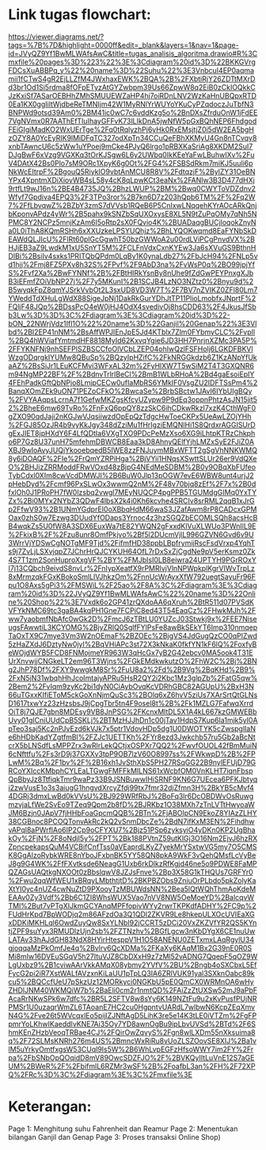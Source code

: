 # Link tugas flowchart:

https://viewer.diagrams.net/?tags=%7B%7D&highlight=0000ff&edit=_blank&layers=1&nav=1&page-id=JVyQZ9Yf1BwMLWAfsAwC&title=tugas_analisis_algoritma.drawio#R%3Cmxfile%20pages%3D%223%22%3E%3Cdiagram%20id%3D%22BKKGVrgFDCsXuABBPq_y%22%20name%3D%22Suhu%22%3E3VnbcuI4EP0aqmamii1fCTwS4gR2EjLLZfM4JWxhaxEWK%2BQA%2B%2FXbtiRjY26ZDTtMXrDd3br1Od1Si5rdma8fOFpETyzAtGYZwbpm39Us66ZpwW8q2EiB0zCkIOQkkCJzKxiSf7ASarOEBHhZMhSMUUEWZaHP4hj7oiRDnLNV2WzKaHnUBQpxRTD0Ea1KX0ggIiltWjdbeReTMNIjm42W1MyRNlYrWUYoYKuCyPZqdoczJuTbfN3BNPWd9otsd39Am0%2BM41ic0wC7c6vddKzg5o%2BnDXsZfrduOnW1jFdEE7VgNVmx0R7AAThEfTIuIhayGFFvK73lLIkDnA5jwNfW5pGxBQhNEP6FhdgodFEiGIgiMadKO2WxUErTge%2Fq0tRqlyzhPj6yHk0RxEMsjtjZ0i5dW2EA5bgHzOZY8A0YcEyRIK9lMiDFqTC327odXpTn34CCuQeFBhXKMyU4Gn8nTCvqy8xnbTAwncU6c5zWw1uYPoej9mCke4PJyQ6lrgo1pRBXKaSriAg8XKDM2SuI7DJgBwF6xVzg9VGXKq3tOrKJSgw6L6y2UWbq0IkKEeYaFwLBuhwIXv%2FuV4DAtX42Bs0Plo7sM9ORc1XpyK6g0Ot%2FG4%2FSBSdRkm7miKJ5uuli6pNkWcEItrpF%2BgouQ5RiykIO9vbtAnMCU8R8V%2FdtqzjF%2BylZY31OeBNYPx4XpntmXDiXiovWB4sL58y4cK8qLpwKCt3eaNx%2FANlw3B3D477dHXj9rtfLt9wJ16n%2BE4B4735JQ%2BhzLWUP%2BM%2Bwq0CWYToVDZdnv2Wfyf7Gpdiva4EPQ3%2F3TPo3ror%2B7kn6D7z203hQpb6TM%2F%2Fq2W7%2FfLbvqwZ%2BZbY3zmS7dVVsb1RQeB6P5CnIxwLNqqehKYrAOcARkQnjbKponvAPdz4yWr%2B5pahx9kSNZbSqUXOxysE8XL5N9tZuPqOMy7qNh5NPMC8Y2NCPz5mnjKzAm6I5oRtp2sX0FQvio4K%2BUADaqgBUCjloqokZnyNa0L0iThA8KQmRSHh6xXXUzkeLPSYUQhjz%2BhLYQOKwqmd8EaFYNbSkDEAWdQLJIcU%2FlRt60plGcGgwhT50bzGWWoA2u00rdLViPCgPnvdVX%2BHJjEB3aZ9LwdkM1xU5SnYT5M%2FCLFnVdxCxnKYEw3Ja6sXVuGS9BthnHDIBi%2BsiIv4sxks1PRITQbQPdm0LqBy1K0ynaLdb27%2FbJcH94%2FNLp5vd1hjj%2Fmj8FZ5PXv8h32S%2FPvf%2F9AbD3na%2FvWsP0q%2BO99jpjYfS%2Fvf2Xa%2BwFYNNf%2B%2FBtHIRkYsnBy8nUhe9fZdGwPEYPnxgXJbB3iEFmfZOiVbNP27j%2F7y5MKunI%2B1SCJB4LzNO3NZtz0%2Bnyu9d%2B5wyqkFpZ8qmYJSrkVvbOt2L3sxUD8VD3W7T%2F7BV7nZVIKZ0ZFl80Lm7YWeddTdXHuLgWdX88SigeJpNj1DakRkGurYDhJtTP11PlioLmobfxJNprtF%2FQljF48JQp%2BDssPcO4eW0jHJ4OdX4svedivOj8hsCDD63%2F4JkusJfSbb3Lw%3D%3D%3C%2Fdiagram%3E%3Cdiagram%20id%3D%22-bON_22NWrjVdz1Ifl1O%22%20name%3D%22Ganjil%20Genap%22%3E3Vlbd%2BI2EP41nNM%2BsAffWPJIEnJpE5Jd4KTblx7Zlm0FYbmyCLC%2FvpIl%2BQ4hWViafYmtmdHF8818MyId62KxvqYgie6JD3HH7PnrjnXZMc3PA5P%2FFYKNFNj9nhSEFPlSZBSCCfoOlVCbLZEP04ohIwQzlFSFHolj6LGKDFBKVlWzgODqrgkIYUMw8QBuSp%2BQzyIpHZifC%2FkNRGGkdzb6Z1KzANpYfUkaAZ%2BsSiJr1LEuKCFMvi3WFxAL32m%2FyHlXW7T5wSiM2T4T3GXQNR6m94NgMP22BF%2F%2BdnvTrlrlBeCl%2BmB1WLbRHoA%2Bd4gaEsoiEpIY4FEhPadkGftQbNPjo8LmjpCECw0ufIaMbRS6YMkIF0VsgZU2IDFTSsPm4%2BanqXOmZEk9uON71PEZoCFkO%2BwcaSe%2BrbSBctw1JAvI6IYbUIgBQy%2FVYAAqpsLcrnA7f1GefwMKZgsKfcyUZypw9P9dEq3oppnPhtzAsJN15jit52%2BheE6mw69TvRo%2FnFxQ6ppQY8zzSkC6ihCDkwRkzl7xzK4CthWgF0gZXO90qdJaji2nKGJwVJqsiiwzdOpEpQzTdgcHwToeCKPx5UeAwLZOjYHh%2FGJ85OzJR4b9vyKkJgy348dZziMu1fHrIgziEMQNlHi1S8QrdxrAGGISUrDgExJIET8jpHXdY6F4LfQDtIa6VXgTXO9PDcPeMzXso6XG9iLhtpKTRzChkpho6P7Gz8U37unH75mfehmDBWCB8Eaa3kD8AhnyQElfYjhLMZxSyE2FJiZ0AXBJ9wIoAvyJUQjYkooebqedB5IWE8zzFNJuymMBxWFTT2gSgVhNNKWMQ8y6iDOAQF%2FIe%2FrQmYZRPiHga%2BjVYii1HNqsXSwttSLUr26er9VdQXeO%2BHJizZRRModdFRwVOxd48zBjpG4NEdMeSDBM%2B0y9OBqXbFUfeoTybCdxl0XIm8cwVcdDMWJI%2B6BuW0Jlp13pOGW7evE6WBW8unt4urjJ2pHebDyd%2Fcmf96PxSLwOx3wwmQ2nM%2F48v70bjq8zEf%2F7x%2B0dfxlOh0J1PRoPH7fW0lzsbq2vwgl7MEyNUQCP4pgPPB5TGUMdgGIMq0YxTYZx%2Bi0MYx2NYbZ3QDwF4lbsX2k4i0Kh6kcvhe4SRCIv8srRML2qqB1xJrGp2FfwV93%2B1UNmYGdprEI0oXBbqHdM66waS3JZafAwm8rP8CADcxGPMOax0zhS0w7Ezwg3DUudYfODaps3Yrnoc4z3hzSGQZbECOMLSQh8acsHcBB4wqkZs5U0fW8A3SDX6EuxWa7tE82YWQN2gFxxdKlVuXLWUo3PWnIlL9E%2FkixB%2F%2Fzu8unr8OmfPkjvo%2Bf5l2DUcmVjlL996GZVN6Gvd6v9U3WrrVjYDSwCgNOTgMF9Tjd%2FifmfHD38ppbLBpfrymijRscFsdVrxp4YqhTs9j7ZvLjLSXvjqpZ7JChrHrQJCYKUH64OfL7rDxSxZjCgdNe9pV5erKsmz0Zk4S7T1zm2SonHuproXxgVF%2BY%2FMJbIsI0LB8eiwra24UPTYH9PGrROxYI7j13CQbch9eivdS8nvLr%2FnIypXeatfX9rPMRlvjVlnNPWpkplKgrVIWvTrpLz8xMrmzqkFGxKBokoSmlLlVJhkzOm%2FnnUcWrAyxXfW792uegtSayuFr96Fpu1O8Axs5gPi3%2FMSWiL%2F25ao%2F8A%3C%2Fdiagram%3E%3Cdiagram%20id%3D%22JVyQZ9Yf1BwMLWAfsAwC%22%20name%3D%22Online%20Shop%22%3E7Vxdk6o2GP41zrQXdoAA6qXruh%2BtR511d07PVSdKVFYkNMC69tc3gaBA4kqPH1Gne7FCPiC8ed43T54EaqCz%2FHwkMJh%2Fww7yaobmfNbAfc0wGk2D%2FmcJ6zTBtLU0YUZcJ03Stwkj9x%2FEE7NiseugsFAwwtiL3KCYOMG%2BjyZRIQ0SglfFYlPsFe8awBkSEkYT6Imp310nmqepTaOxTX9C7mye3Vm3W2nOEmaF%2BZOEc%2BjgVS4JdGugQzCO0qPlZwd5zHaZXdJ6DztyNw0jyI%2BqVHiAPc3st72X3kNkaK0fkfYN1kF6lQ%2FoxfyBeWOjdWYB5FCD8FNMojmeYR963W3qHcGx7yB2G42ebcv0MA5ook4T31EUrXnvwjjCNGkeLT2em96T3Wjns%2FGkEMdkwkutzO%2FhW2C%2Bj%2BNg2JhP78Df%2FXY9wwgkM8Sr%2FuU8a2%2Fd%2B9Vg%2BqKHd%2B9%2FxN5jN31wbqhHhJcoImtajyAPRu5HsR2QY2i2Kbc1Mz3glpZb%2FatG5qw%2Bem2%2FvIqm9zyKc2bi1dyN0CiAybOvqKcVDRhGBC82AGUpU%2BxH3N66uTGxxKIfiEToM5ckGoXnNjmQuSc3%2BOlq6xZ6hvV5ziUs7XArSrtQtGLNsD1617txwYz23zHzsbsJ9jCpgTbr5tn4F9osel8t%2B%2Fk1MZLG7FafwqXrrdOiT8j7QJE7gbn8MDEsy9VB8JnPSG%2FKcnxMltDL5X1A4kL667kzGMWEBbUvy01gICniUUdCpB5SKLj%2BTMzHJJhDn1c00jTav1HdpS7Kup6la1mjk5yI0ApTeo3saj5Kc2nPJvEzd6kVJk7x5ptr1VdovHDp5dg1U0DWOTYK5cZwspglIaNe6hHDbKadYZgtfmBl%2FZJc1UETTKh%2FYr8ezd3Jwkchb57ru5Gb2aBcNtcrX5bLNSdfLsMPPZrx3wRlrLekQCtjxOSPXr7QQ2%2FwvfOUOL42fBmMuiN6cNfttfu%2Fs3rD9j37GXXv3tpP9OB7lzV60O8997ss%2FWkwpD%2B%2FPLwM%2Bq%2F1bv%2F%2B16xh1JvSthXbS5PH27RSqGG22B9nylEFUjD79GRCoYXIccKMbphCYLEaLTGwgFMFFkMILNS61xWcbfOM0VnKLHT7iqnFbspQpBbyJz8TtfiqkTmr9waPz33B9JSNBuwwIHiSRNF9KN6G7UEcea6PFKJbtyqi2zwVusE1o3s3aiugG1hngvdXrcyZfdj99tx7fmr32djZfmn3H%2BkYB5cMvf44DGRj3dmxLwBd0kVVsU%2BJ929WRfRbJ%2BoFq3lr6DcOBDWvOsRuwgmzvjaLfWe2SvEo9TZeq9Qpm2b8fD%2BJRKbz1O38MXh7zTnLVTtHwyoaWJM6Bzjn0JApV7fjHHbFoaGpcmQQB%2BTn%2FjABOlpCN9EkoZ8YIAzZLHY38CGBnoc8PCOQTonvAkRc2kQ2vSnmDbcZe%2BdN7ifKxM3EN%2FihdhwvAPql8aPWrflAo6IP2Cp9oCFYXU7%2Bjz51PSp6zyksyiO4yDKn0KP2UgBhakOy%2FjN%2F8oNdjI5y%2FPT%2Bk188PVtnZ59utKlGj3O16Nm2EjvJ6hzRXZpncpekapsQuM4VCBifCnfTss0aVEaprdLKyZ7yekMrYSxtwVG5my7O5CMSK8GgAlzoRybkWRE8nYboJFxbnBK5YY58QN8pkA9WkF3vQehQMsfLcVyBeJ8g9G4WK%2FfFXvtksde6NeagG1Uxb6rkDlkzRfKgjd46ne5o9PDWE8FaMPQZAGsUAQtkgNXOOt0zBbslqwV8JZJsFnve%2Bp3X58G1kTHQUs7GRFYr0%2Fwu2qqWfWEU1xBRqyLMbthtjtD%2BKPBZObs9ZniuOrPLbdo5pkZolyKaXtYI0yc4nUZ4cwNuZtD9PXooyTzMBUWdsNN%2Bea5lQtWQhThmAoKdeMEAAv0Zy3Vdf%2Bb6C1ZI8WhsWUX5Vao7nVV8NW5OeMoeYD%2BalcqvWTMl%2But7vPTgXIJkmGCYAnqMPFfopivWYy2rwrTKPKdfADHY%2FC9p%2FUdHrKpd7BpWODjq2m86AFzdOa3Q1QDl2ZKVR9Le8hkepULXOcUVIEaXGxDDKiMKHLql6OwdZuyQw8SxYLNbI92jCCRT5zDCi20VxZKZVfYR2QS5KYntjZPF9suYyx3RMUDlzUjn2sb%2FZTNzhv%2BGfLgcw3nKbDYgX6CE1nuUwLATAv33hAJdGH83NdX8HYirHtesppV1H1O58ANENU0ZETxmxLAqRgylU34gjoqqaMzPkOmfJe4q%2Bvlrv6QcXDMa%2FKaXy6KAqM1Bx2G39nE0R0SMi8mIw16DVEuSGqV5h27ItuVJZ8CbDXxH9z7zMl52vADNG7QqepF5qOZ9WLgUxbz9%2B1cviwAArVkkAMqX08ybmy2YVfV%2BU%2Bngb4oSXCbxL5EfFycG2pi2iR7XstWALfAVzxnKiLaUU1pTpLQ3IA6ZRlVUK91yal3SXknOabc89kcu5%2BQCcfUeU7pSkzUz12MORkyci0NGKbU5pE0QmCX0WRMnOA6wHyZHDlJNM40WKMQiW7b%2BaEli0cm2r1nmtQD%2FAiZzZtUXSw52mJ9aPbFAcaRrNKwSPk6w7dfc%2BR5L2SFTV8w8sYy6K149NZtFu9u2xKvPusfPUjNRPMSr1U0uzaqrWmZL6TAoanE7HC2cu0HgpntvUARdL7wlbwN6KcpZEqXmvN4G%2Fve26t5WVcqxlEo5pijlZJNftAgD5LihK3re5e14K3tLE0iVTZm%2FgFPpmrYoLKhwIKaeddIvKNE7Ai35Oy7YD8awnOgBu9ipLbvUVSd%2BTd%2F6ShmKEnZHzbVeoqTRBae4CJ%2FQirOwZqvyS%2Fgn8wlLXDm55nXksuima8q%2F72SLMsKNRh276m4US%2BmncWxRiRu8vUoZLSZOovSE8XIJ%2Ba1vlM5uYrkyOmtfxgsW53CUql9Is5W%2B6WhLvpEGFzHfsoWWY7im2FY%2Frpa%2FbSNbOpQOqidD8mV89OwcSDZFJO%2F%2BVKQyIItLuVnE12S7aGEUM%2BWeR%2F%2FbifmlL6RZMr3wSF%2B%2FoafbL3an%2FH%2F72XPQ%2FRc%3D%3C%2Fdiagram%3E%3C%2Fmxfile%3E

# Keterangan:
Page 1: Menghitung suhu Fahrenheit dan Reamur
Page 2: Menentukan bilangan Ganjil dan Genap
Page 3: Proses transaksi Online Shop)
